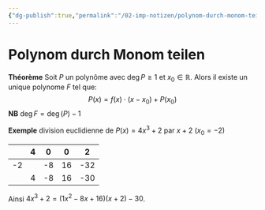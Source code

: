 ```yaml
---
{"dg-publish":true,"permalink":"/02-imp-notizen/polynom-durch-monom-teilen/"}
---
```


# Polynom durch Monom teilen

**Théorème** Soit $P$ un polynôme avec $\operatorname{deg} P \geqslant 1$ et $x_0 \in \mathbb{R}$. Alors il existe un unique polynome $F$ tel que:
$$
P(x)=f(x) \cdot\left(x-x_0\right)+P\left(x_0\right)
$$
**NB** $\operatorname{deg} F=\operatorname{deg}(P)-1$

**Exemple** division euclidienne de $P(x)=4 x^3+2$ par $x+2$ $\left(x_0=-2\right)$

|     | 4   | 0   | 0   | 2   |
| --- | --- | --- | --- | --- |
| -2  |     | -8  | 16  | -32 |
|     | 4   | -8  | 16  | -30 |

Ainsi $4 x^3+2=\left(1 x^2-8 x+16\right)(x+2)-30$. 